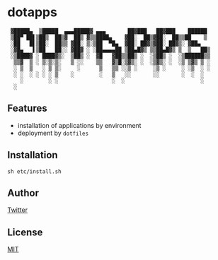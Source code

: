 # dotapps

```
 ▓█████▄  ▒█████  ▄▄▄█████▓ ▄▄▄       ██▓███   ██▓███    ██████ 
 ▒██▀ ██▌▒██▒  ██▒▓  ██▒ ▓▒▒████▄    ▓██░  ██▒▓██░  ██▒▒██    ▒ 
 ░██   █▌▒██░  ██▒▒ ▓██░ ▒░▒██  ▀█▄  ▓██░ ██▓▒▓██░ ██▓▒░ ▓██▄   
 ░▓█▄   ▌▒██   ██░░ ▓██▓ ░ ░██▄▄▄▄██ ▒██▄█▓▒ ▒▒██▄█▓▒ ▒  ▒   ██▒
 ░▒████▓ ░ ████▓▒░  ▒██▒ ░  ▓█   ▓██▒▒██▒ ░  ░▒██▒ ░  ░▒██████▒▒
  ▒▒▓  ▒ ░ ▒░▒░▒░   ▒ ░░    ▒▒   ▓▒█░▒▓▒░ ░  ░▒▓▒░ ░  ░▒ ▒▓▒ ▒ ░
  ░ ▒  ▒   ░ ▒ ▒░     ░      ▒   ▒▒ ░░▒ ░     ░▒ ░     ░ ░▒  ░ ░
  ░ ░  ░ ░ ░ ░ ▒    ░        ░   ▒   ░░       ░░       ░  ░  ░  
    ░        ░ ░                 ░  ░                        ░  
  ░ 
```

## Features

* installation of applications by environment
* deployment by `dotfiles`

## Installation

```
sh etc/install.sh
```

## Author

[Twitter](https://twitter.com/kaduhiro_)

## License

[MIT](https://en.wikipedia.org/wiki/MIT_License)

